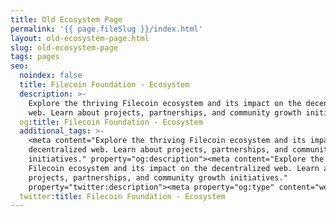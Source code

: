 ```yaml
---
title: Old Ecosystem Page
permalink: '{{ page.fileSlug }}/index.html'
layout: old-ecosystem-page.html
slug: old-ecosystem-page
tags: pages
seo:
  noindex: false
  title: Filecoin Foundation - Ecosystem
  description: >-
    Explore the thriving Filecoin ecosystem and its impact on the decentralized
    web. Learn about projects, partnerships, and community growth initiatives.
  og:title: Filecoin Foundation - Ecosystem
  additional_tags: >-
    <meta content="Explore the thriving Filecoin ecosystem and its impact on the
    decentralized web. Learn about projects, partnerships, and community growth
    initiatives." property="og:description"><meta content="Explore the thriving
    Filecoin ecosystem and its impact on the decentralized web. Learn about
    projects, partnerships, and community growth initiatives."
    property="twitter:description"><meta property="og:type" content="website">
  twitter:title: Filecoin Foundation - Ecosystem
---
```



